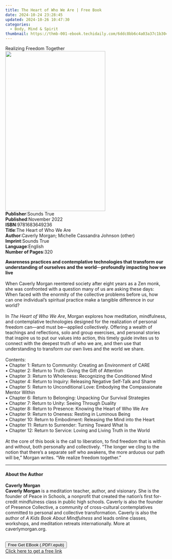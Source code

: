 ```yaml
---
title: The Heart of Who We Are | Free Book
date: 2024-10-24 23:28:45
updated: 2024-10-26 10:47:30
categories:
  - Body, Mind & Spirit
thumbnail: https://thmb-001-ebook.techidaily.com/6ddc8bb6c4a03a37c1b304b7de4c5c17403aec019b70b3d593ae8e43d6a9168a.jpg
---
```

<main id="book-container">
  <div class="flex flex-col">
    <div class="book-brief flex-1 py-6 px-4 sm:p-6 md:py-10 md:px-8">
      <!-- brief-->
      <div class="book-brief-main">Realizing Freedom Together</div>
    </div>
    <div
      class="book-meta-info flex-1 grid gap-4 col-start-1 col-end-3 row-start-1 sm:mb-6 sm:grid-cols-4 lg:gap-6 lg:col-start-2 lg:row-end-6 lg:row-span-6 lg:mb-0"
    >
      <div
        class="book-meta-info-left place-content-center mt-4 p-4 text-sm leading-6 col-start-2 col-span-2 dark:text-slate-400"
      >
        <img
          class="w-full h-500 object-cover rounded-lg sm:h-255 sm:col-span-2 lg:col-span-full"
          src="https://img-001-ebook.techidaily.com/64e7b1dd2438debbb0f44e53906a652ae951359c74bd39d6a5f14be90353ddcb.jpg"
          alt=""
          width="312"
          height="500"
        />
      </div>
      <div
        class="book-meta-info-right mt-2 col-start-1 row-start-2 col-span-3 self-center"
      >
        <!-- meta data  -->
        <div class="flex flex-col px-4 md:px-8">
          <div class="flex-1">
            <strong>Publisher</strong>:<span class="px-2">Sounds True</span>
          </div>
          <div class="flex-1">
            <strong>Published</strong>:<span class="px-2">November 2022</span>
          </div>
          <div class="flex-1">
            <strong>ISBN</strong>:<span class="px-2">9781683649236</span>
          </div>
          <div class="flex-1">
            <strong>Title</strong>:<span class="px-2"
              >The Heart of Who We Are</span
            >
          </div>
          <div class="flex-1">
            <strong>Author</strong>:<span class="px-2"
              >Caverly Morgan; Michelle Cassandra Johnson (other)</span
            >
          </div>
          <div class="flex-1">
            <strong>Imprint</strong>:<span class="px-2">Sounds True</span>
          </div>
          <div class="flex-1">
            <strong>Language</strong>:<span class="px-2">English</span>
          </div>
          <div class="flex-1">
            <strong>Number of Pages</strong>:<span class="px-2">320</span>
          </div>
        </div>
      </div>
    </div>
    <div class="book-description flex-1 py-6 px-4 sm:p-6 md:py-10 md:px-8">
      <div class="book-description-main">
        <div accordion-content="" id="description">
          <p>
            <b
              >Awareness practices and contemplative technologies that transform
              our understanding of ourselves and the world</b
            >—<b>profoundly impacting how we live</b><br />&nbsp;<br />When
            Caverly Morgan reentered society after eight years as a Zen monk,
            she was confronted with a question many of us are asking these days:
            When faced with the enormity of the collective problems before us,
            how can one individual’s spiritual practice make a tangible
            difference in our world?<br />&nbsp;<br />In
            <i>The Heart of Who We Are</i>, Morgan explores how meditation,
            mindfulness, and contemplative technologies designed for the
            realization of personal freedom can—and must be—applied
            collectively. Offering a wealth of teachings and reflections, solo
            and group exercises, and personal stories that inspire us to put our
            values into action, this timely guide invites us to connect with the
            deepest truth of who we are, and then use that understanding to
            transform our own lives and the world we share.<br />&nbsp;<br />Contents:<br />•
            Chapter 1: Return to Community: Creating an Environment of CARE<br />•
            Chapter 2: Return to Truth: Giving the Gift of Attention<br />•
            Chapter 3: Return to Wholeness: Recognizing the Conditioned Mind<br />•
            Chapter 4: Return to Inquiry: Releasing Negative Self-Talk and
            Shame<br />• Chapter 5: Return to Unconditional Love: Embodying the
            Compassionate Mentor Within<br />• Chapter 6: Return to Belonging:
            Unpacking Our Survival Strategies<br />• Chapter 7: Return to Unity:
            Seeing Through Duality<br />• Chapter 8: Return to Presence: Knowing
            the Heart of Who We Are<br />• Chapter 9: Return to Oneness: Resting
            in Luminous Being<br />• Chapter 10: Return to Embodiment: Releasing
            the Mind into the Heart<br />• Chapter 11: Return to Surrender:
            Turning Toward What Is<br />• Chapter 12: Return to Service: Loving
            and Living Truth in the World<br />&nbsp;<br />At the core of this
            book is the call to liberation, to find freedom that is within and
            without, both personally and collectively. “The longer we cling to
            the notion that there’s a separate self who awakens, the more
            arduous our path will be,” Morgan writes. “We realize freedom
            together.”
          </p>
        </div>
        <div class="accordion-fader"></div>
      </div>
    </div>
    <div class="book-excerpts flex-1 py-6 px-4 sm:p-6 md:py-10 md:px-8">
      <!-- excerpts-->
      <div class="book-excerpts-main">
        <hr />
        <h4 class="placeholder placeholder-heading">
          <span>About the Author</span>
        </h4>
        <p></p>
        <p>
          <b>Caverly Morgan</b><br /><b>Caverly Morgan </b>is a meditation
          teacher, author, and visionary. She is the founder of Peace in
          Schools, a nonprofit that created the nation’s first for-credit
          mindfulness class in public high schools. Caverly is also the founder
          of Presence Collective, a community of cross-cultural contemplatives
          committed to personal and collective transformation. Caverly is also
          the author of <i>A Kids Book About Mindfulness</i> and leads online
          classes, workshops, and meditation retreats internationally. More at
          caverlymorgan.org.<br />&nbsp;
        </p>
        <p></p>
      </div>
    </div>
    <div
      class="book-about-author flex-1 py-6 px-4 sm:p-6 md:py-10 md:px-8"
    ></div>
    <div class="book-free-get flex-1 py-6 px-4 sm:p-6 md:py-10 md:px-8">
      <button
        id="btn-free-get"
        class="bg-blue-500 hover:bg-blue-700 text-white font-bold py-2 px-4 rounded"
      >
        Free Get EBook (.PDF/.epub)
      </button>
      <div id="countdown-display" class="px-2 text-lg mt-2"></div>
      <a
        id="free-link"
        class="hidden bg-blue-500 hover:bg-blue-700 text-white font-bold py-2 px-4 rounded"
        href="https://www.ebooks.com/en-us/book/210761674/the-heart-of-who-we-are/caverly-morgan/"
        target="_blank"
        >Click here to get a free link</a
      >
    </div>
    <script>
      let countdownTime = 0;
      let countdownInterval = null;
      document
        .getElementById('btn-free-get')
        .addEventListener('click', startCountdown);
      function startCountdown() {
        countdownTime = new Date().getTime() + 60000 * 3;
        countdownInterval = setInterval(updateCountdown, 1000);
        document.getElementById('btn-free-get').disabled = true;
        document
          .getElementById('btn-free-get')
          .classList.add('bg-gray-500', 'cursor-not-allowed');
      }
      function updateCountdown() {
        let currentTime = new Date().getTime();
        let timeLeft = countdownTime - currentTime;
        let secondsLeft = Math.floor(timeLeft / 1000);
        document.getElementById('countdown-display').innerHTML =
          `Remaining time: ${secondsLeft} seconds.`;
        if (secondsLeft <= 0) {
          clearInterval(countdownInterval);
          document.getElementById('btn-free-get').classList.add('hidden');
          document.getElementById('free-link').classList.remove('hidden');
          document.getElementById('countdown-display').innerHTML = '';
        }
      }
    </script>
  </div>
</main>
